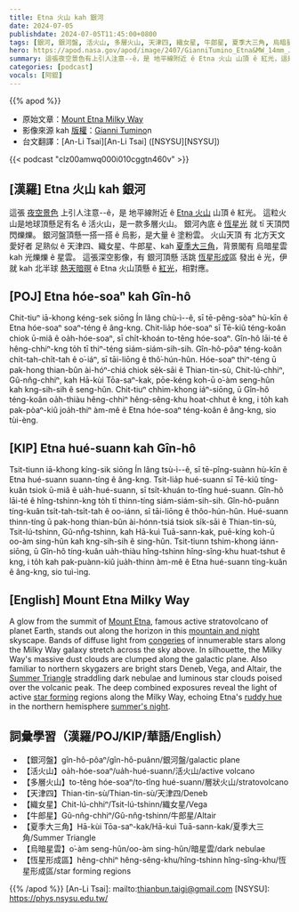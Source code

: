 ```yaml
---
title: Etna 火山 kah 銀河
date: 2024-07-05
publishdate: 2024-07-05T11:45:00+0800
tags: [銀河, 銀河盤, 活火山, 多層火山, 天津四, 織女星, 牛郎星, 夏季大三角, 烏暗星雲, 恆星形成區]
hero: https://apod.nasa.gov/apod/image/2407/GianniTumino_Etna&MW_14mm_JPG_LOGO__1024pix.jpg
summary: 這張夜空景色有上引人注意--ê，是 地平線附近 ê Etna 火山 山頂 ê 紅光，這是地球頂懸足有名 ê 活火山。
categories: [podcast]
vocals: [阿錕]
---
```


{{% apod %}}

- 原始文章：[Mount Etna Milky Way](https://apod.nasa.gov/apod/ap240705.html)
- 影像來源 kah [版權][copyright]：[Gianni Tumino](https://www.facebook.com/giovanni.tumino.58)n
- 台文翻譯：[An-Li Tsai][An-Li Tsai] ([NSYSU][NSYSU])

{{< podcast "clz00amwq000i010cggtn460v" >}}

## [漢羅] Etna 火山 kah 銀河
這張 [夜空景色][mountain and night] 上引人注意--ê，是 地平線附近 ê [Etna 火山][Mount Etna] 山頂 ê 紅光。
這粒火山是地球頂懸足有名 ê 活火山，是一款多層火山。
銀河內底 ê [恆星光][congeries] 就 tī 天頂閃閃爍爍。
銀河盤頂懸一搭一搭 ê 烏影，是大量 ê 塗粉雲。
火山天頂 有 北方天文愛好者 足熟似 ê 天津四、織女星、牛郎星、kah [夏季大三角][Summer Triangle]，背景閣有 烏暗星雲 kah 光爍爍 ê 星雲。
這張深空影像，有 銀河頂懸 活跳 [恆星形成][star forming]區 發出 ê 光，伊就 kah 北半球 [熱天暗暝][summer's night] ê Etna 火山頂懸 ê [紅光][ruddy hue]，相對應。

## [POJ] Etna hóe-soaⁿ kah Gîn-hô
Chit-tiuⁿ iā-khong kéng-sek siōng Ín lâng chù-ì--ê, sī tē-pêng-sòaⁿ hù-kīn ê Etna hóe-soaⁿ soaⁿ-téng ê âng-kng.
Chit-lia̍p hóe-soaⁿ sī Tē-kiû téng-koân chiok ū-miâ ê oa̍h-hóe-soaⁿ, sī chi̍t-khoán to-têng hóe-soaⁿ.
Gîn-hô lāi-té ê hêng-chhiⁿ-kng to̍h tī thiⁿ-téng siám-siám-sih-sih.
Gîn-hô-pôaⁿ téng-koân chi̍t-tah-chi̍t-tah ê o͘-iáⁿ, sī tāi-liōng ê thô͘-hún-hûn.
Hóe-soaⁿ thiⁿ-téng ū pak-hong thian-bûn ài-hóⁿ-chiá chiok se̍k-sāi ê Thian-tin-sù, Chit-lú-chhiⁿ, Gû-nn̂g-chhiⁿ, kah Hā-kùi Tōa-saⁿ-kak, pōe-kéng koh-ū o͘-àm seng-hûn kah kng-sih-sih ê seng-hûn.
Chit-tiuⁿ chhim-khong iáⁿ-siōng, ū Gîn-hô téng-koân oa̍h-thiàu hêng-chhiⁿ hêng-sêng-khu hoat-chhut ê kng, i to̍h kah pak-pòaⁿ-kiû joa̍h-thiⁿ àm-mê ê Etna hóe-soaⁿ téng-koân ê âng-kng, sio tùi-èng.

## [KIP] Etna hué-suann kah Gîn-hô
Tsit-tiunn iā-khong kíng-sik siōng Ín lâng tsù-ì--ê, sī tē-pîng-suànn hù-kīn ê Etna hué-suann suann-tíng ê âng-kng.
Tsit-lia̍p hué-suann sī Tē-kiû tíng-kuân tsiok ū-miâ ê ua̍h-hué-suann, sī tsi̍t-khuán to-tîng hué-suann.
Gîn-hô lāi-té ê hîng-tshinn-kng to̍h tī thinn-tíng siám-siám-sih-sih.
Gîn-hô-puânn tíng-kuân tsi̍t-tah-tsi̍t-tah ê oo-iánn, sī tāi-liōng ê thôo-hún-hûn.
Hué-suann thinn-tíng ū pak-hong thian-bûn ài-hónn-tsiá tsiok si̍k-sāi ê Thian-tin-sù, Tsit-lú-tshinn, Gû-nn̂g-tshinn, kah Hā-kuì Tuā-sann-kak, puē-kíng koh-ū oo-àm sing-hûn kah kng-sih-sih ê sing-hûn.
Tsit-tiunn tshim-khong iánn-siōng, ū Gîn-hô tíng-kuân ua̍h-thiàu hîng-tshinn hîng-sîng-khu huat-tshut ê kng, i to̍h kah pak-puànn-kiû jua̍h-thinn àm-mê ê Etna hué-suann tíng-kuân ê âng-kng, sio tuì-ìng.

## [English] Mount Etna Milky Way
A glow from the summit of [Mount Etna][Mount Etna], famous active stratovolcano of planet Earth, stands out along the horizon in this [mountain and night][mountain and night] skyscape.
Bands of diffuse light from [congeries][congeries] of innumerable stars along the Milky Way galaxy stretch across the sky above.
In silhouette, the Milky Way's massive dust clouds are clumped along the galactic plane.
Also familiar to northern skygazers are bright stars Deneb, Vega, and Altair, the [Summer Triangle][Summer Triangle] straddling dark nebulae and luminous star clouds poised over the volcanic peak.
The deep combined exposures reveal the light of active [star forming][star forming] regions along the Milky Way, echoing Etna's [ruddy hue][ruddy hue] in the northern hemisphere [summer's night][summer's night].

## 詞彙學習（漢羅/POJ/KIP/華語/English）
- 【銀河盤】gîn-hô-pôaⁿ/gîn-hô-puânn/銀河盤/galactic plane
- 【活火山】oa̍h-hóe-soaⁿ/ua̍h-hué-suann/活火山/active volcano
- 【多層火山】to-têng hóe-soaⁿ/to-tîng hué-suann/層狀火山/stratovolcano
- 【天津四】Thian-tin-sù/Thian-tin-sù/天津四/Deneb
- 【織女星】Chit-lú-chhiⁿ/Tsit-lú-tshinn/織女星/Vega
- 【牛郎星】Gû-nn̂g-chhiⁿ/Gû-nn̂g-tshinn/牛郎星/Altair
- 【夏季大三角】Hā-kùi Tōa-saⁿ-kak/Hā-kuì Tuā-sann-kak/夏季大三角/Summer Triangle
- 【烏暗星雲】o͘-àm seng-hûn/oo-àm sing-hûn/暗星雲/dark nebulae
- 【恆星形成區】hêng-chhiⁿ hêng-sêng-khu/hîng-tshinn hîng-sîng-khu/恆星形成區/star forming regions

{{% /apod %}}
[An-Li Tsai]: mailto:thianbun.taigi@gmail.com
[NSYSU]: https://phys.nsysu.edu.tw/

[copyright]: https://apod.nasa.gov/apod/fap/lib/about_apod.html#srapply
[License3]: https://creativecommons.org/licenses/by/3.0/
[License2]:https://creativecommons.org/licenses/by-nc-nd/2.0/

[Mount Etna]:https://www.earthobservatory.nasa.gov/images/event/43216/mount-etna
[mountain and night]:https://www.facebook.com/photo/?fbid=10211647956870276&set=a.10206621597734439
[congeries]:https://en.wikipedia.org/wiki/Sidereus_Nuncius#Stars
[Summer Triangle]:https://apod.nasa.gov/apod/ap170703.html
[star forming]:https://science.nasa.gov/universe/stars/
[ruddy hue]:https://apod.nasa.gov/apod/ap220908.html
[summer's night]:https://science.nasa.gov/solar-system/skywatching/whats-up-july-2024-skywatching-tips-from-nasa/
